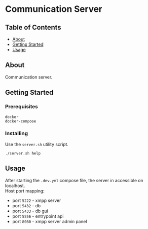 # Communication Server

## Table of Contents

- [About](#about)
- [Getting Started](#getting_started)
- [Usage](#usage)

## About <a name = "about"></a>

Communication server.

## Getting Started <a name = "getting_started"></a>

### Prerequisites

```
docker
docker-compose
```

### Installing
Use the `server.sh` utility script.
```
./server.sh help
```

## Usage <a name = "usage"></a>

After starting the `.dev.yml` compose file, the server in accessible on localhost. </br>
Host port mapping: </br>
* port `5222` - xmpp server
* port `5432` - db
* port `5433` - db gui
* port `5556` - entrypoint api
* port `8080` - xmpp server admin panel
